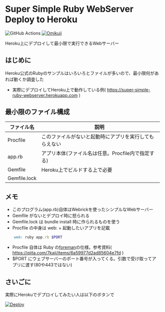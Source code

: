 # Super Simple Ruby WebServer Deploy to Heroku

![GitHub Actions](https://github.com/GOROman/SuperSimpleRubyWebServerDeployToHeroku/workflows/GitHub%20Actions/badge.svg)
[![Omikuji](https://omikuji.net/badge.svg?ffffff)](https://omikuji.net/)

Heroku上にデプロイして最小限で実行できるWebサーバー

## はじめに

Heroku公式のRubyのサンプルはいろいろとファイルが多いので、最小限何があれば動くか調査した

- 実際にデプロイしてHeroku上で動作している例( https://super-simple-ruby-webserver.herokuapp.com )


## 最小限のファイル構成

|ファイル名|説明|
|---|---|
|Procfile|このファイルがないと起動時にアプリを実行してもらえない|
|app.rb|アプリ本体(ファイル名は任意。Procfile内で指定する)|
|Gemfile|Heroku上でビルドする上で必要|
|Gemfile.lock||

## メモ

- このプログラム(app.rb)自体はWebrickを使ったシンプルなWebサーバー
- Gemfile がないとデプロイ時に怒られる
- Gemfile.lock は bundle install 時に作られるものを使う
- Procfile の中身は web: + 起動したいアプリを記載
```ruby
    web: ruby app.rb $PORT
```
- Procfile 自体は Ruby の[foreman](http://ddollar.github.io/foreman/)の仕様。参考資料( https://qiita.com/7kaji/items/6a59977d2ad85604e7fd )
- $PORT にウェブサーバーのポート番号が入ってくる。引数で受け取ってアプリに渡す(80や443ではない)


## さいごに

実際にHerokuでデプロイしてみたい人は以下のボタンで

[![Deploy](https://www.herokucdn.com/deploy/button.svg)](https://heroku.com/deploy?template=https://github.com/GOROman/SuperSimpleRubyWebServerDeployToHeroku)
